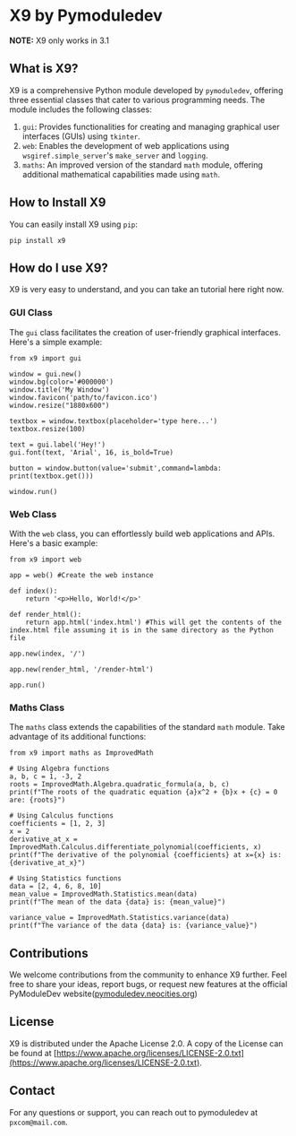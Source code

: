 # X9 by Pymoduledev

**NOTE:** X9 only works in 3.1

## What is X9?

X9 is a comprehensive Python module developed by `pymoduledev`, offering three essential classes that cater to various programming needs. The module includes the following classes:

1. `gui`: Provides functionalities for creating and managing graphical user interfaces (GUIs) using `tkinter`.
2. `web`: Enables the development of web applications using `wsgiref.simple_server`'s `make_server` and `logging`.
3. `maths`: An improved version of the standard `math` module, offering additional mathematical capabilities made using `math`.

## How to Install X9

You can easily install X9 using `pip`:

`pip install x9`

## How do I use X9?

X9 is very easy to understand, and you can take an tutorial here right now.

### GUI Class

The `gui` class facilitates the creation of user-friendly graphical interfaces. Here's a simple example:

```
from x9 import gui

window = gui.new()
window.bg(color='#000000')
window.title('My Window')
window.favicon('path/to/favicon.ico')
window.resize("1880x600")

textbox = window.textbox(placeholder='type here...')
textbox.resize(100)

text = gui.label('Hey!')
gui.font(text, 'Arial', 16, is_bold=True)

button = window.button(value='submit',command=lambda: print(textbox.get()))

window.run()

```

### Web Class

With the `web` class, you can effortlessly build web applications and APIs. Here's a basic example:

```
from x9 import web

app = web() #Create the web instance

def index():
    return '<p>Hello, World!</p>'

def render_html():
    return app.html('index.html') #This will get the contents of the index.html file assuming it is in the same directory as the Python file

app.new(index, '/')

app.new(render_html, '/render-html')

app.run()

```

### Maths Class

The `maths` class extends the capabilities of the standard `math` module. Take advantage of its additional functions:

```
from x9 import maths as ImprovedMath

# Using Algebra functions
a, b, c = 1, -3, 2
roots = ImprovedMath.Algebra.quadratic_formula(a, b, c)
print(f"The roots of the quadratic equation {a}x^2 + {b}x + {c} = 0 are: {roots}")

# Using Calculus functions
coefficients = [1, 2, 3]
x = 2
derivative_at_x = ImprovedMath.Calculus.differentiate_polynomial(coefficients, x)
print(f"The derivative of the polynomial {coefficients} at x={x} is: {derivative_at_x}")

# Using Statistics functions
data = [2, 4, 6, 8, 10]
mean_value = ImprovedMath.Statistics.mean(data)
print(f"The mean of the data {data} is: {mean_value}")

variance_value = ImprovedMath.Statistics.variance(data)
print(f"The variance of the data {data} is: {variance_value}")

```

## Contributions

We welcome contributions from the community to enhance X9 further. Feel free to share your ideas, report bugs, or request new features at the official PyModuleDev website([pymoduledev.neocities.org](pymoduledev.neocities.org))

## License

X9 is distributed under the Apache License 2.0. A copy of the License can be found at [https://www.apache.org/licenses/LICENSE-2.0.txt](https://www.apache.org/licenses/LICENSE-2.0.txt).

## Contact

For any questions or support, you can reach out to pymoduledev at `pxcom@mail.com`.

